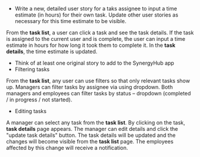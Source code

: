 * Write a new, detailed user story for a taks assignee to input a time estimate (in hours) for their own task. Update other user stories as necessary for this time estimate to be visible.

From the **task list**, a user can click a task and see the task details. 
If the task is assigned to the current user and is complete, the user can input a time estimate in hours for how long it took them to complete it. 
In the **task details**, the time estimate is updated.
* Think of at least one original story to add to the SynergyHub app
*	Filtering tasks

From the **task list**, any user can use filters so that only relevant tasks show up. 
Managers can filter tasks by assignee via using dropdown. 
Both managers and employees can filter tasks by status – dropdown (completed / in progress / not started). 

* Editing tasks

A manager can select any task from the **task list**.
By clicking on the task, **task details** page appears.
The manager can edit details and click the "update task details" button. 
The task details will be updated and the changes will become visible from the **task list** page.
The employees affected by this change will receive a notification. 
